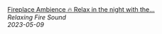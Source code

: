 <!--2024-01-14 01:04:00-->
<div class="yb">
  <a class="nodecor" href="/posts.html?relaks/fireplace_ambience_relax_in_the_night_with_the_crackling_sound_of_a_cozy_fireplace">
    <img class="preview" data-videoid="o4358dTvRPY" src="https://i.ytimg.com/vi/o4358dTvRPY/hqdefault.jpg" align="middle" alt="">
  </a>
  <div class="inlbl text">
    <a class="nodecor" href="/posts.html?relaks/fireplace_ambience_relax_in_the_night_with_the_crackling_sound_of_a_cozy_fireplace">Fireplace Ambience 🔥 Relax in the night with the...</a><br>
    <i class="smaller2">Relaxing Fire Sound</i><br>
    <i class="smaller3">2023-05-09</i>
  </div>
</div>
